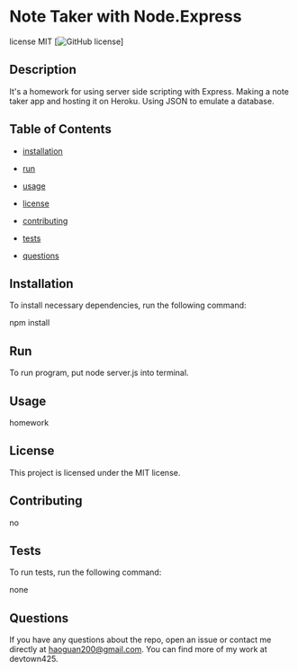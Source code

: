 
# Note Taker with Node.Express

license MIT
[![GitHub license](https://img.shields.io/badge/license-MIT-blue.svg)]

## Description
It's a homework for using server side scripting with Express. Making a note taker app and hosting it on Heroku. Using JSON to emulate a database.


## Table of Contents 
    
* [installation](#installation)

* [run](#run)

* [usage](#usage)

* [license](#license)

* [contributing](#contributing)

* [tests](#tests)

* [questions](#questions)

## Installation

To install necessary dependencies, run the following command:

npm install

## Run 

To run program, put node server.js into terminal. 

## Usage

homework

## License

This project is licensed under the MIT license.

## Contributing

no

## Tests

To run tests, run the following command:

none

## Questions 

If you have any questions about the repo, open an issue or contact me directly at haoguan200@gmail.com. You can find more
of my work at devtown425.      
